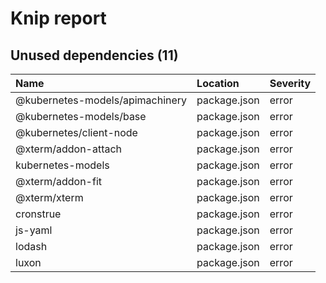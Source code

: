 # Knip report

## Unused dependencies (11)

| Name                            | Location     | Severity |
| :------------------------------ | :----------- | :------- |
| @kubernetes-models/apimachinery | package.json | error    |
| @kubernetes-models/base         | package.json | error    |
| @kubernetes/client-node         | package.json | error    |
| @xterm/addon-attach             | package.json | error    |
| kubernetes-models               | package.json | error    |
| @xterm/addon-fit                | package.json | error    |
| @xterm/xterm                    | package.json | error    |
| cronstrue                       | package.json | error    |
| js-yaml                         | package.json | error    |
| lodash                          | package.json | error    |
| luxon                           | package.json | error    |

